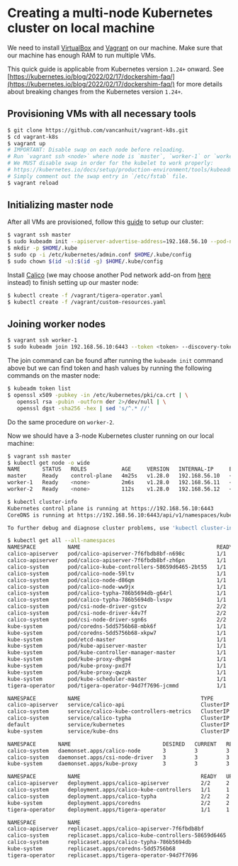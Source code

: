 # Creating a multi-node Kubernetes cluster on local machine

We need to install [VirtualBox](https://www.virtualbox.org/) and [Vagrant](https://www.vagrantup.com/) on our machine. Make sure that our machine has enough RAM to run multiple VMs.

This quick guide is applicable from Kubernetes version `1.24+` onward. See [https://kubernetes.io/blog/2022/02/17/dockershim-faq/](https://kubernetes.io/blog/2022/02/17/dockershim-faq/) for more details about breaking changes from the Kubernetes version `1.24+`.

## Provisioning VMs with all necessary tools
```sh
$ git clone https://github.com/vancanhuit/vagrant-k8s.git
$ cd vagrant-k8s
$ vagrant up
# IMPORTANT: Disable swap on each node before reloading.
# Run `vagrant ssh <node>` where node is `master`, `worker-1` or `worker-2` to access each node.
# We MUST disable swap in order for the kubelet to work properly:
# https://kubernetes.io/docs/setup/production-environment/tools/kubeadm/install-kubeadm/#before-you-begin.
# Simply comment out the swap entry in `/etc/fstab` file.
$ vagrant reload
```

## Initializing master node
After all VMs are provisioned, follow this [guide](https://kubernetes.io/docs/setup/production-environment/tools/kubeadm/create-cluster-kubeadm/) to setup our cluster:

```sh
$ vagrant ssh master
$ sudo kubeadm init --apiserver-advertise-address=192.168.56.10 --pod-network-cidr=10.244.0.0/16
$ mkdir -p $HOME/.kube
$ sudo cp -i /etc/kubernetes/admin.conf $HOME/.kube/config
$ sudo chown $(id -u):$(id -g) $HOME/.kube/config
```
Install [Calico](https://projectcalico.docs.tigera.io/getting-started/kubernetes/quickstart) (we may choose another Pod network add-on from [here](https://kubernetes.io/docs/concepts/cluster-administration/networking/#how-to-implement-the-kubernetes-networking-model) instead) to finish setting up our master node:

```sh
$ kubectl create -f /vagrant/tigera-operator.yaml
$ kubectl create -f /vagrant/custom-resources.yaml
```

## Joining worker nodes
```sh
$ vagrant ssh worker-1
$ sudo kubeadm join 192.168.56.10:6443 --token <token> --discovery-token-ca-cert-hash sha256:<hash>
```
The join command can be found after running the `kubeadm init` command above but we can find token and hash values by running the following commands on the master node:

```sh
$ kubeadm token list
$ openssl x509 -pubkey -in /etc/kubernetes/pki/ca.crt | \
   openssl rsa -pubin -outform der 2>/dev/null | \
   openssl dgst -sha256 -hex | sed 's/^.* //'
```

Do the same procedure on `worker-2`.

Now we should have a 3-node Kubernetes cluster running on our local machine:

```sh
$ vagrant ssh master
$ kubectl get node -o wide
NAME       STATUS   ROLES           AGE     VERSION   INTERNAL-IP     EXTERNAL-IP   OS-IMAGE                         KERNEL-VERSION   CONTAINER-RUNTIME
master     Ready    control-plane   4m25s   v1.28.0   192.168.56.10   <none>        Debian GNU/Linux 12 (bookworm)   6.1.0-11-amd64   containerd://1.7.3
worker-1   Ready    <none>          2m6s    v1.28.0   192.168.56.11   <none>        Debian GNU/Linux 12 (bookworm)   6.1.0-11-amd64   containerd://1.7.3
worker-2   Ready    <none>          112s    v1.28.0   192.168.56.12   <none>        Debian GNU/Linux 12 (bookworm)   6.1.0-11-amd64   containerd://1.7.3
```

```sh
$ kubectl cluster-info
Kubernetes control plane is running at https://192.168.56.10:6443
CoreDNS is running at https://192.168.56.10:6443/api/v1/namespaces/kube-system/services/kube-dns:dns/proxy

To further debug and diagnose cluster problems, use 'kubectl cluster-info dump'.
```

```sh
$ kubectl get all --all-namespaces
NAMESPACE          NAME                                           READY   STATUS    RESTARTS   AGE
calico-apiserver   pod/calico-apiserver-7f6fbdb8bf-n698c          1/1     Running   0          2m55s
calico-apiserver   pod/calico-apiserver-7f6fbdb8bf-zh6pn          1/1     Running   0          2m55s
calico-system      pod/calico-kube-controllers-58659d6465-2bt55   1/1     Running   0          3m20s
calico-system      pod/calico-node-59ltv                          1/1     Running   0          2m42s
calico-system      pod/calico-node-d86qm                          1/1     Running   0          2m28s
calico-system      pod/calico-node-ww9jx                          1/1     Running   0          3m20s
calico-system      pod/calico-typha-786b5694db-g64rl              1/1     Running   0          2m25s
calico-system      pod/calico-typha-786b5694db-lvspv              1/1     Running   0          3m20s
calico-system      pod/csi-node-driver-gstcv                      2/2     Running   0          2m42s
calico-system      pod/csi-node-driver-k4v7f                      2/2     Running   0          3m20s
calico-system      pod/csi-node-driver-sgn6s                      2/2     Running   0          2m28s
kube-system        pod/coredns-5dd5756b68-mbk6f                   1/1     Running   0          4m44s
kube-system        pod/coredns-5dd5756b68-xkpw7                   1/1     Running   0          4m44s
kube-system        pod/etcd-master                                1/1     Running   2          4m59s
kube-system        pod/kube-apiserver-master                      1/1     Running   2          4m57s
kube-system        pod/kube-controller-manager-master             1/1     Running   2          4m57s
kube-system        pod/kube-proxy-dhgm4                           1/1     Running   0          2m42s
kube-system        pod/kube-proxy-pxd7f                           1/1     Running   0          2m28s
kube-system        pod/kube-proxy-qwzpk                           1/1     Running   0          4m45s
kube-system        pod/kube-scheduler-master                      1/1     Running   2          4m57s
tigera-operator    pod/tigera-operator-94d7f7696-jcmmd            1/1     Running   0          3m58s

NAMESPACE          NAME                                      TYPE        CLUSTER-IP       EXTERNAL-IP   PORT(S)                  AGE
calico-apiserver   service/calico-api                        ClusterIP   10.101.116.217   <none>        443/TCP                  2m55s
calico-system      service/calico-kube-controllers-metrics   ClusterIP   None             <none>        9094/TCP                 3m3s
calico-system      service/calico-typha                      ClusterIP   10.99.46.233     <none>        5473/TCP                 3m20s
default            service/kubernetes                        ClusterIP   10.96.0.1        <none>        443/TCP                  4m59s
kube-system        service/kube-dns                          ClusterIP   10.96.0.10       <none>        53/UDP,53/TCP,9153/TCP   4m57s

NAMESPACE       NAME                             DESIRED   CURRENT   READY   UP-TO-DATE   AVAILABLE   NODE SELECTOR            AGE
calico-system   daemonset.apps/calico-node       3         3         3       3            3           kubernetes.io/os=linux   3m20s
calico-system   daemonset.apps/csi-node-driver   3         3         3       3            3           kubernetes.io/os=linux   3m20s
kube-system     daemonset.apps/kube-proxy        3         3         3       3            3           kubernetes.io/os=linux   4m57s

NAMESPACE          NAME                                      READY   UP-TO-DATE   AVAILABLE   AGE
calico-apiserver   deployment.apps/calico-apiserver          2/2     2            2           2m55s
calico-system      deployment.apps/calico-kube-controllers   1/1     1            1           3m20s
calico-system      deployment.apps/calico-typha              2/2     2            2           3m20s
kube-system        deployment.apps/coredns                   2/2     2            2           4m57s
tigera-operator    deployment.apps/tigera-operator           1/1     1            1           3m58s

NAMESPACE          NAME                                                 DESIRED   CURRENT   READY   AGE
calico-apiserver   replicaset.apps/calico-apiserver-7f6fbdb8bf          2         2         2       2m55s
calico-system      replicaset.apps/calico-kube-controllers-58659d6465   1         1         1       3m20s
calico-system      replicaset.apps/calico-typha-786b5694db              2         2         2       3m20s
kube-system        replicaset.apps/coredns-5dd5756b68                   2         2         2       4m45s
tigera-operator    replicaset.apps/tigera-operator-94d7f7696            1         1         1       3m58s
```
